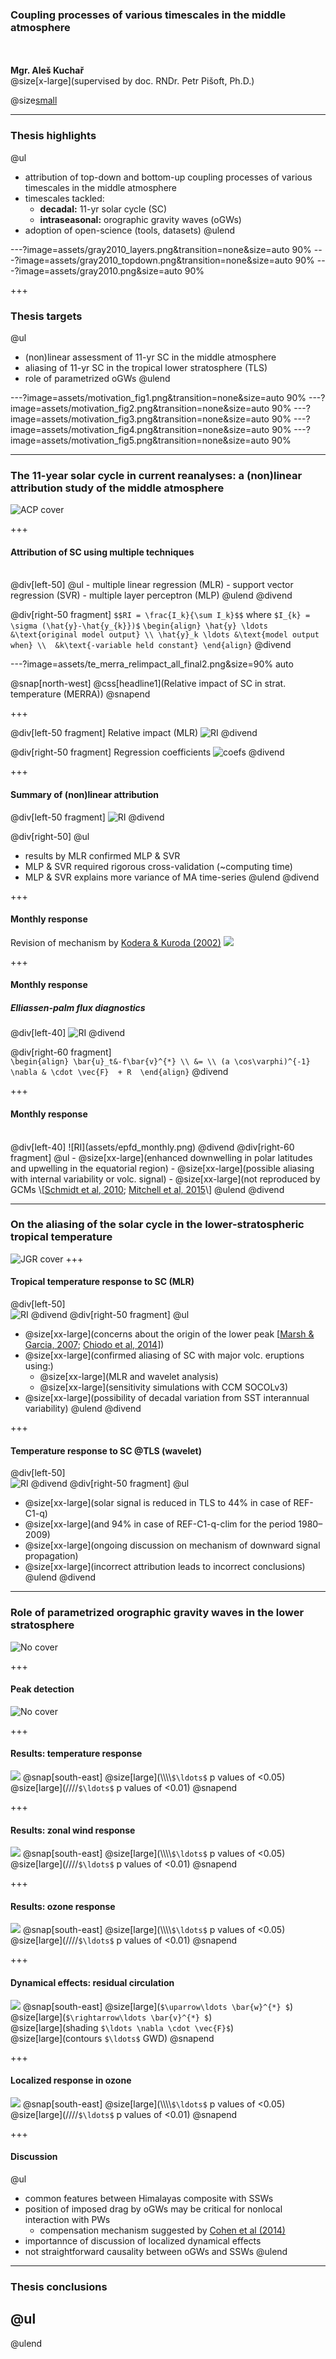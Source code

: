 
### Coupling processes of various timescales in the middle atmosphere
<br><br>
**Mgr. Aleš Kuchař** 
<br>@size[x-large](supervised by doc. RNDr. Petr Pišoft, Ph.D.)

@size[small](2018-09-17)


---
### Thesis highlights
@ul
- attribution of top-down and bottom-up coupling processes of various timescales in the middle atmosphere
- timescales tackled: 
  - **decadal:** 11-yr solar cycle (SC)
  - **intraseasonal:** orographic gravity waves (oGWs)
- adoption of open-science (tools, datasets)
@ulend


---?image=assets/gray2010_layers.png&transition=none&size=auto 90%
---?image=assets/gray2010_topdown.png&transition=none&size=auto 90%
---?image=assets/gray2010.png&size=auto 90%

+++
### Thesis targets
@ul
- (non)linear assessment of 11-yr SC in the middle atmosphere
- aliasing of 11-yr SC in the tropical lower stratosphere (TLS)
- role of parametrized oGWs 
@ulend


---?image=assets/motivation_fig1.png&transition=none&size=auto 90%
---?image=assets/motivation_fig2.png&transition=none&size=auto 90%
---?image=assets/motivation_fig3.png&transition=none&size=auto 90%
---?image=assets/motivation_fig4.png&transition=none&size=auto 90%
---?image=assets/motivation_fig5.png&transition=none&size=auto 90%

---
### The 11-year solar cycle in current reanalyses: a (non)linear attribution study of the middle atmosphere
![ACP cover](assets/nnet_fig.png)

+++
#### Attribution of SC using multiple techniques
<br>
@div[left-50]
@ul
- multiple linear regression (MLR)
- support vector regression (SVR)
- multiple layer perceptron (MLP)
@ulend
@divend

@div[right-50 fragment]
`$$RI = \frac{I_k}{\sum I_k}$$` 
where `$I_{k} = \sigma (\hat{y}-\hat{y_{k}})$`
`\begin{align}
\hat{y} \ldots   &\text{original model output} \\
\hat{y}_k \ldots &\text{model output when} \\ 
                 &k\text{-variable held constant}
\end{align}`
@divend



---?image=assets/te_merra_relimpact_all_final2.png&size=90% auto

@snap[north-west]
@css[headline1](Relative impact of SC in strat. temperature (MERRA))
@snapend

+++

@div[left-50 fragment]
Relative impact (MLR)
![RI](assets/te_merra_relimpact_mlr2.png)
@divend

@div[right-50 fragment]
Regression coefficients
![coefs](assets/te_merra_coefs.png)
@divend

+++
#### Summary of (non)linear attribution
@div[left-50 fragment]
![RI](assets/te_merra_relimpact_mlr2.png)
@divend

@div[right-50]
@ul
- results by MLR confirmed MLP & SVR
- MLP & SVR required rigorous cross-validation (~computing time)
- MLP & SVR explains more variance of MA time-series
@ulend
@divend


+++
#### Monthly response
Revision of mechanism by [Kodera & Kuroda (2002)](https://agupubs.onlinelibrary.wiley.com/doi/abs/10.1029/2002JD002224)
![](assets/teue_merra_coefs_monthly.png)


+++
#### Monthly response
##### Elliassen-palm flux diagnostics

@div[left-40]
![RI](assets/epfd_monthly.png)
@divend

@div[right-60 fragment]
<br>
`\begin{align}
\bar{u}_t&-f\bar{v}^{*} \\
&= \\
(a \cos\varphi)^{-1} \nabla & \cdot \vec{F}  + R 
\end{align}`
@divend

+++
#### Monthly response
<br>
@div[left-40]
![RI](assets/epfd_monthly.png)
@divend
@div[right-60 fragment]
@ul
- @size[xx-large](enhanced downwelling in polar latitudes and upwelling in the equatorial region)
- @size[xx-large](possible aliasing with internal variability or volc. signal)
- @size[xx-large](not reproduced by GCMs \[<a href="https://agupubs.onlinelibrary.wiley.com/doi/abs/10.1029/2009JD012542" target="_blank">Schmidt et al, 2010</a>; <a href="https://rmets.onlinelibrary.wiley.com/doi/abs/10.1002/qj.2530" target="_blank">Mitchell et al, 2015</a>\] 
@ulend
@divend



---
### On the aliasing of the solar cycle in the lower-stratospheric tropical temperature
![JGR cover](assets/aliasing.png)
+++
#### Tropical temperature response to SC (MLR)
@div[left-50]
<br>
![RI](assets/profile.png)
@divend
@div[right-50 fragment]
@ul
- @size[xx-large](concerns about the origin of the lower peak [<a href="https://agupubs.onlinelibrary.wiley.com/doi/10.1029/2007GL030935" target="_blank">Marsh & Garcia, 2007</a>; <a href="https://www.atmos-chem-phys.net/14/5251/2014/" target="_blank">Chiodo et al, 2014</a>])
- @size[xx-large](confirmed aliasing of SC with major volc. eruptions using:)
  - @size[xx-large](MLR and wavelet analysis)
  - @size[xx-large](sensitivity simulations with CCM SOCOLv3)
- @size[xx-large](possibility of decadal variation from SST interannual variability)
@ulend
@divend

+++
#### Temperature response to SC @TLS (wavelet)
@div[left-50]
<br>
![RI](assets/wavelet.png)
@divend
@div[right-50 fragment]
@ul
- @size[xx-large](solar signal is reduced in TLS to 44% in case of REF-C1-q)
- @size[xx-large](and 94% in case of REF-C1-q-clim for the period 1980–2009)
- @size[xx-large](ongoing discussion on mechanism of downward signal propagation)
- @size[xx-large](incorrect attribution leads to incorrect conclusions)
@ulend
@divend

---
### Role of parametrized orographic gravity waves in the lower stratosphere
![No cover](assets/motivation_fig.png)

+++
#### Peak detection
![No cover](assets/methodology_fig.png)

+++
#### Results: temperature response
![](assets/ta_anomalies_all_20days_zm_wabsolutevaluesandsignificance.png)
@snap[south-east]
@size[large](\\\\\\\\`$\ldots$` p values of <0.05)<br>
@size[large](////`$\ldots$` p values of <0.01)
@snapend


+++
#### Results: zonal wind response
![](assets/ua_anomalies_all_20days_zm_wabsolutevaluesandsignificance.png)
@snap[south-east]
@size[large](\\\\\\\\`$\ldots$` p values of <0.05)<br>
@size[large](////`$\ldots$` p values of <0.01)
@snapend


+++
#### Results: ozone response
![](assets/vmro3_percentages_all_20days_zm_wabsolutevaluesandsignificance.png)
@snap[south-east]
@size[large](\\\\\\\\`$\ldots$` p values of <0.05)<br>
@size[large](////`$\ldots$` p values of <0.01)
@snapend

+++
#### Dynamical effects: residual circulation
![](assets/epfdiag_anomalies_all_20days_zm_4poster.png)
@snap[south-east]
@size[large](`$\uparrow\ldots \bar{w}^{*} $`)<br>
@size[large](`$\rightarrow\ldots \bar{v}^{*} $`)<br>
@size[large](shading `$\ldots \nabla \cdot \vec{F}$`)<br>
@size[large](contours `$\ldots$` GWD)
@snapend

+++
#### Localized response in ozone
![](assets/epfdiag_anomalies_all_20days_zm_4poster.png)
@snap[south-east]
@size[large](\\\\\\\\`$\ldots$` p values of <0.05)<br>
@size[large](////`$\ldots$` p values of <0.01)
@snapend

+++
#### Discussion
@ul
- common features between Himalayas composite with SSWs
- position of imposed drag by oGWs may be critical for nonlocal interaction with PWs
  - compensation mechanism suggested by [Cohen et al (2014)](https://journals.ametsoc.org/doi/abs/10.1175/JAS-D-14-0021.1)
- importannce of discussion of localized dynamical effects
- not straightforward causality between oGWs and SSWs
@ulend


---
### Thesis conclusions

@ul
-
@ulend




